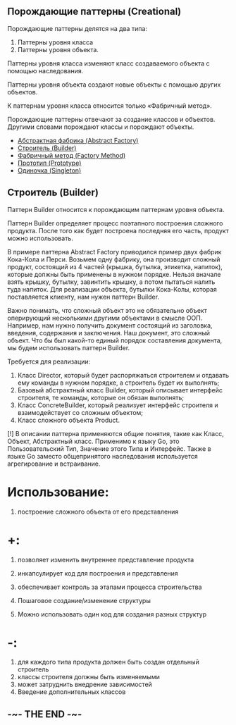 
## Порождающие паттерны (Creational)

Порождающие паттерны делятся на два типа:

1. Паттерны уровня класса
2. Паттерны уровня объекта.

Паттерны уровня класса изменяют класс создаваемого объекта с помощью наследования.

Паттерны уровня объекта создают новые объекты с помощью других объектов.

К паттернам уровня класса относится только «Фабричный метод».

Порождающие паттерны отвечают за создание классов и объектов. Другими словами порождают классы и порождают объекты.

* [Абстрактная фабрика (Abstract Factory)](AbstractFactory)
* [Строитель (Builder)](Builder)
* [Фабричный метод (Factory Method)](FactoryMethod) 
* [Прототип (Prototype)](Prototype) 
* [Одиночка (Singleton)](Singleton) 


## Строитель (Builder)

Паттерн Builder относится к порождающим паттернам уровня объекта.

Паттерн Builder определяет процесс поэтапного построения сложного продукта. После того как будет построена последняя его часть, продукт можно использовать.

В примере паттерна Abstract Factory приводился пример двух фабрик Кока-Кола и Перси. Возьмем одну фабрику, она производит сложный продукт, состоящий из 4 частей (крышка, бутылка, этикетка, напиток), которые должны быть применены в нужном порядке. Нельзя вначале взять крышку,  бутылку, завинтить крышку, а потом пытаться налить туда напиток. Для реализации объекта, бутылки Кока-Колы, которая поставляется клиенту, нам нужен паттерн Builder.

Важно понимать, что сложный объект это не обязательно объект оперирующий несколькими другими объектами в смысле ООП. Например, нам нужно получить документ состоящий из заголовка, введения, содержания и заключения. Наш документ, это сложный объект. Что бы был какой-то единый порядок составления документа, мы будем использовать паттерн Builder.

Требуется для реализации:

1. Класс Director, который будет распоряжаться строителем и отдавать ему команды в нужном порядке, а строитель будет их выполнять;
2. Базовый абстрактный класс Builder, который описывает интерфейс строителя, те команды, которые он обязан выполнять;
3. Класс ConcreteBuilder, который реализует интерфейс строителя и взаимодействует со сложным объектом;
4. Класс сложного объекта Product.

[!] В описании паттерна применяются общие понятия, такие как Класс, Объект, Абстрактный класс. Применимо к языку Go, это Пользовательский Тип, Значение этого Типа и Интерфейс. Также в языке Go заместо общепринятого наследования используется агрегирование и встраивание.


# Использование:
1. построение сложного объекта от его представления

# +:
1. позволяет изменить внутреннее представление продукта
2. инкапсулирует код для построения и представления
3. обеспечивает контроль за этапами процесса строительства

4. Пошаговое создание/изменение структуры
5. Можно использовать один код для создания разных структур

# -:
1. для каждого типа продукта должен быть создан отдельный строитель
2. классы строителя должны быть изменяемыми
3. может затруднить внедрение зависимостей
4. Введение дополнительных классов


## -~- THE END -~-